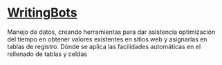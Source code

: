 # [WritingBots](https://drive.google.com/drive/folders/1fo8UcF5nYh3ubs9MAqJu4DLyIsVg4YCI?usp=sharing)
   Manejo de datos, creando herramientas para dar asistencia optimización del tiempo en obtener valores existentes en sitios web y asignarlas en tablas de registro.
      Dónde se aplica las facilidades automáticas en el rellenado de tablas y celdas

